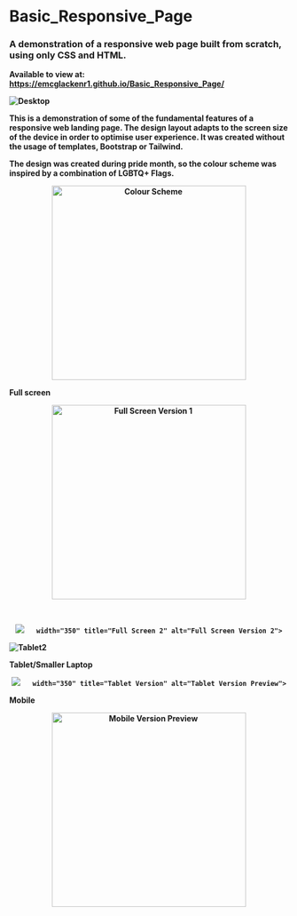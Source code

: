 <h1>Basic_Responsive_Page</h1>
<h3>
A demonstration of a responsive web page built from scratch, using only CSS and HTML. 
 </h3>

<b>Available to view at: https://emcglackenr1.github.io/Basic_Responsive_Page/<b>

![Desktop](https://user-images.githubusercontent.com/64873698/124370147-f4b44b80-dc6b-11eb-9729-149e123cdc9b.JPG)

This is a demonstration of some of the fundamental features of a responsive web landing page. The design layout adapts to the screen size of the device in order to optimise user experience.
It was created without the usage of templates, Bootstrap or Tailwind. 

The design was created during pride month, so the colour scheme was inspired by a combination of LGBTQ+ Flags.

<p align="center">
  <img src="https://user-images.githubusercontent.com/64873698/124370146-f41bb500-dc6b-11eb-9c61-298172ba70e5.JPG" width="350" title="Colour Scheme" alt="Colour Scheme">
</p>
 


Full screen 

 
<p align="center">
  <img src="https://user-images.githubusercontent.com/64873698/124394734-a13c0f00-dcf8-11eb-8aaa-11bfce659d92.JPG"
       width="350" title="Full Screen 1" alt="Full Screen Version 1">
</p>
 
 <br>
 
 <p align="center">
  <img src="https://user-images.githubusercontent.com/64873698/124394738-a600c300-dcf8-11eb-9d66-da6a1b99d2a1.JPG"

       width="350" title="Full Screen 2" alt="Full Screen Version 2">
</p>

![Tablet2](https://user-images.githubusercontent.com/64873698/124394745-ad27d100-dcf8-11eb-8eb9-a5c2232b679c.JPG)
 
Tablet/Smaller Laptop
<p align="center">
  <img src="https://user-images.githubusercontent.com/64873698/124394745-ad27d100-dcf8-11eb-8eb9-a5c2232b679c.JPG"
       
       width="350" title="Tablet Version" alt="Tablet Version Preview">
</p>

Mobile
<p align="center">
  <img src="https://user-images.githubusercontent.com/64873698/124394742-aa2ce080-dcf8-11eb-8bda-912797076f91.JPG"
       width="350" title="Mobile Version" alt="Mobile Version Preview">
</p>
